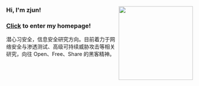 ### Hi, I'm zjun! <img align='right' src="https://profile-counter.glitch.me/z1un/count.svg" width="200">
### [Click](https://www.zjun.info) to enter my homepage!

潜心习安全，信息安全研究方向。目前着力于网络安全与渗透测试、高级可持续威胁攻击等相关研究，向往 Open、Free、Share 的黑客精神。
